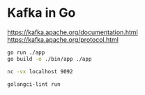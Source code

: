 # Kafka in Go

<https://kafka.apache.org/documentation.html>
<https://kafka.apache.org/protocol.html>

```bash
go run ./app
go build -o ./bin/app ./app

nc -vx localhost 9092

golangci-lint run
```
